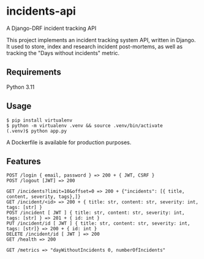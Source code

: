 # incidents-api
A Django-DRF incident tracking API

This project implements an incident tracking system API, written
in Django. It used to store, index and research incident post-mortems,
as well as tracking the "Days without incidents" metric.

## Requirements
Python 3.11

## Usage

```
$ pip install virtualenv
$ python -m virtualenv .venv && source .venv/bin/activate
(.venv)$ python app.py
```

A Dockerfile is available for production purposes.

## Features

```
POST /login { email, password } => 200 + { JWT, CSRF }
POST /logout [JWT] => 200

GET /incidents?limit=10&offset=0 => 200 + {"incidents": [{ title, content, severity, tags},]}
GET /incident/<id> => 200 + { title: str, content: str, severity: int, tags: [str] }
POST /incident [ JWT ] { title: str, content: str, severity: int, tags: [str] } => 201 + { id: int }
PUT /incident/id [ JWT ] { title: str, content: str, severity: int, tags: [str]} => 200 + { id: int }
DELETE /incident/id [ JWT ] => 200
GET /health => 200
```

```
GET /metrics => "dayWithoutIncidents 0, numberOfIncidents"
```